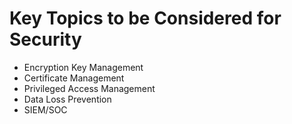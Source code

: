 # Key Topics to be Considered for Security
- Encryption Key Management
- Certificate Management
- Privileged Access Management
- Data Loss Prevention
- SIEM/SOC